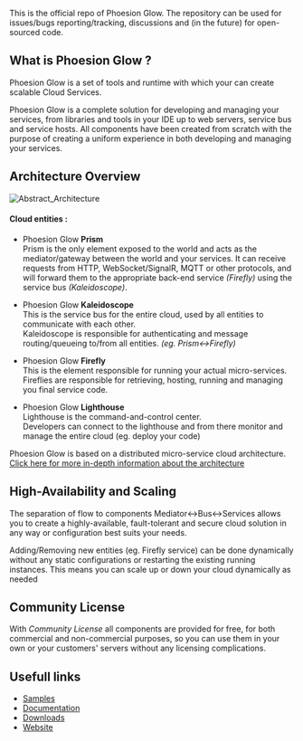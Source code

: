 This is the official repo of Phoesion Glow. The repository can be used for issues/bugs reporting/tracking, discussions and (in the future) for open-sourced code.

## What is Phoesion Glow ?
Phoesion Glow is a set of tools and runtime with which your can create scalable Cloud Services.

Phoesion Glow is a complete solution for developing and managing your services, from libraries and tools in your IDE up to web servers, service bus and service hosts. 
All components have been created from scratch with the purpose of creating a uniform experience in both developing and managing your services.


## Architecture Overview
![Abstract_Architecture](https://glow-docs.phoesion.com/images/Introduction/Abstract_Architecture_Small.png)
#### Cloud entities :
- Phoesion Glow **Prism** \
	Prism is the only element exposed to the world and acts as the mediator/gateway between the world and your services.
	It can receive requests from HTTP, WebSocket/SignalR, MQTT or other protocols, and will forward them to the appropriate back-end service *(Firefly)* using the service bus *(Kaleidoscope)*.
	
- Phoesion Glow **Kaleidoscope** \
	This is the service bus for the entire cloud, used by all entities to communicate with each other.\
	Kaleidoscope is responsible for authenticating and message routing/queueing to/from all entities. *(eg. Prism<->Firefly)*
	
- Phoesion Glow **Firefly** \
	This is the element responsible for running your actual micro-services. \
	Fireflies are responsible for retrieving, hosting, running and managing you final service code.
	
- Phoesion Glow **Lighthouse** \
	Lighthouse is the command-and-control center. \
	Developers can connect to the lighthouse and from there monitor and manage the entire cloud (eg. deploy your code)

Phoesion Glow is based on a distributed micro-service cloud architecture.\
[Click here for more in-depth information about the architecture](xref:Architecture_Overview.md)


## High-Availability and Scaling
The separation of flow to components Mediator<->Bus<->Services allows you to create a highly-available, fault-tolerant and secure cloud solution in any way or configuration best suits your needs.

Adding/Removing new entities (eg. Firefly service) can be done dynamically without any static configurations or restarting the existing running instances. This means you can scale up or down your cloud dynamically as needed


## Community License
With *Community License* all components are provided for free, for both commercial and non-commercial purposes, so you can use them in your own or your customers' servers without any licensing complications.


## Usefull links
- [Samples](https://github.com/Phoesion/Glow-Samples)
- [Documentation](https://glow-docs.phoesion.com/getting_started/index.html)
- [Downloads](https://glow-docs.phoesion.com/downloads/intro.html)
- [Website](https://glow.phoesion.com)
